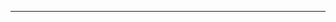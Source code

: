 <!--
CO_OP_TRANSLATOR_METADATA:
{
  "original_hash": "49981bca8da6f4e2bf28665b69862fdb",
  "translation_date": "2025-08-28T20:59:19+00:00",
  "source_file": "README.md",
  "language_code": "lt"
}
-->


---

